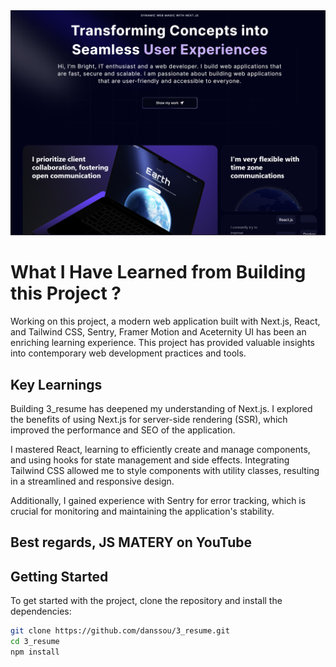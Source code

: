 <img width="971" alt="image" src="./public/screen.png">

# What I Have Learned from Building this Project ?

Working on this project, a modern web application built with Next.js, React, and Tailwind CSS, Sentry, Framer Motion and Aceternity UI has been an enriching learning experience. This project has provided valuable insights into contemporary web development practices and tools.

## Key Learnings

Building 3_resume has deepened my understanding of Next.js. I explored the benefits of using Next.js for server-side rendering (SSR), which improved the performance and SEO of the application.

I mastered React, learning to efficiently create and manage components, and using hooks for state management and side effects. Integrating Tailwind CSS allowed me to style components with utility classes, resulting in a streamlined and responsive design. 

Additionally, I gained experience with Sentry for error tracking, which is crucial for monitoring and maintaining the application's stability.


Best regards,
JS MATERY on YouTube
---

## Getting Started

To get started with the project, clone the repository and install the dependencies:

```bash
git clone https://github.com/danssou/3_resume.git
cd 3_resume
npm install
```


